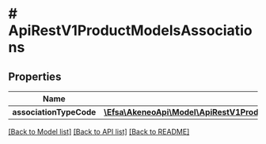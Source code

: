 # # ApiRestV1ProductModelsAssociations

## Properties

Name | Type | Description | Notes
------------ | ------------- | ------------- | -------------
**associationTypeCode** | [**\Efsa\AkeneoApi\Model\ApiRestV1ProductModelsAssociationsAssociationTypeCode**](ApiRestV1ProductModelsAssociationsAssociationTypeCode.md) |  | [optional]

[[Back to Model list]](../../README.md#models) [[Back to API list]](../../README.md#endpoints) [[Back to README]](../../README.md)
